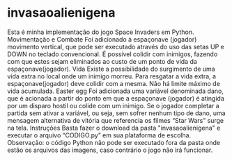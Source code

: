 # invasaoalienigena
Esta é minha implementação do jogo Space Invaders em Python.
  Movimentação e Combate
Foi adicionado à espaçonave (jogador) movimento vertical, que pode ser executado através
do uso das setas UP e DOWN no teclado convencional. É possível colidir com inimigos,
fazendo com que estes sejam eliminados ao custo de um ponto de vida da
espaçonave(jogador).
  Vida
Existe a possibilidade do surgimento de uma vida extra no local onde um inimigo
morreu. Para resgatar a vida extra, a espaçonave(jogador) deve colidir com a mesma.
Não há limite máximo de vida acumulada.
  Easter egg
Foi adicionada uma variável denominada dano, que é acionada a partir do ponto em que a
espaçonave (jogador) é atingida por um disparo hostil ou colide com um inimigo. Se o
jogador completar a partida sem ativar a variável, ou seja, sem sofrer nenhum tipo de dano,
uma mensagem alternativa de vitória que referencia os filmes “Star Wars” surge na tela.
  Instruções
Basta fazer o download da pasta "invasaoalienigena" e executar o arquivo “CODIGO.py” em sua plataforma de
escolha.
Observação: o código Python não pode ser executado fora da pasta onde estão os arquivos
das imagens, caso contrário o jogo não irá funcionar.
